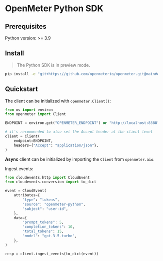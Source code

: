 # OpenMeter Python SDK

## Prerequisites

Python version: >= 3.9

## Install

> The Python SDK is in preview mode.

```sh
pip install -e "git+https://github.com/openmeterio/openmeter.git@main#egg=openmeter&subdirectory=api/client/python"
```

## Quickstart

The client can be initialized with `openmeter.Client()`:

```python
from os import environ
from openmeter import Client

ENDPOINT = environ.get("OPENMETER_ENDPOINT") or "http://localhost:8888"

# it's recommended to also set the Accept header at the client level
client = Client(
    endpoint=ENDPOINT,
    headers={"Accept": "application/json"},
)
```

**Async** client can be initialized by importing the `Client` from `openmeter.aio`.

Ingest events:

```python
from cloudevents.http import CloudEvent
from cloudevents.conversion import to_dict

event = CloudEvent(
    attributes={
        "type": "tokens",
        "source": "openmeter-python",
        "subject": "user-id",
    },
    data={
        "prompt_tokens": 5,
        "completion_tokens": 10,
        "total_tokens": 15,
        "model": "gpt-3.5-turbo",
    },
)

resp = client.ingest_events(to_dict(event))
```
